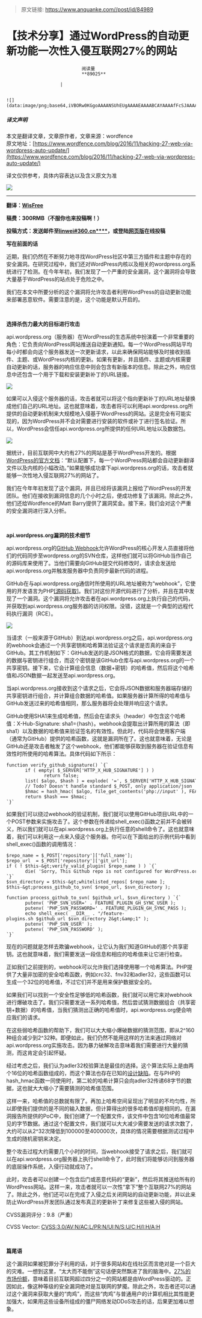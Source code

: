 > 原文链接: https://www.anquanke.com//post/id/84989 


# 【技术分享】通过WordPress的自动更新功能一次性入侵互联网27%的网站


                                阅读量   
                                **89025**
                            
                        |
                        
                                                                                                                                    ![](data:image/png;base64,iVBORw0KGgoAAAANSUhEUgAAAAEAAAABCAYAAAAfFcSJAAAAAXNSR0IArs4c6QAAAARnQU1BAACxjwv8YQUAAAAJcEhZcwAADsQAAA7EAZUrDhsAAAANSURBVBhXYzh8+PB/AAffA0nNPuCLAAAAAElFTkSuQmCC)
                                                                                            



##### 译文声明

本文是翻译文章，文章原作者，文章来源：wordfence
                                <br>原文地址：[https://www.wordfence.com/blog/2016/11/hacking-27-web-via-wordpress-auto-update/](https://www.wordfence.com/blog/2016/11/hacking-27-web-via-wordpress-auto-update/)

译文仅供参考，具体内容表达以及含义原文为准

[![](https://p3.ssl.qhimg.com/t01ea1bc0b95920b255.png)](https://p3.ssl.qhimg.com/t01ea1bc0b95920b255.png)

****

**翻译：**[**WisFree**](http://bobao.360.cn/member/contribute?uid=2606963099)

**稿费：300RMB（不服你也来投稿啊！）**

******投稿方式：发送邮件至**[**linwei#360.cn******](mailto:linwei@360.cn)**，或登陆**[**网页版**](http://bobao.360.cn/contribute/index)**在线投稿**



**写在前面的话**

近期，我们仍然在不断努力地寻找WordPress社区中第三方插件和主题中存在的安全漏洞。在研究过程中，我们还对WordPress内核以及相关的wordpress.org系统进行了检测。在今年年初，我们发现了一个严重的安全漏洞，这个漏洞将会导致大量基于WordPress的站点处于危险之中。

我们在本文中所要分析的这个漏洞将允许攻击者利用WordPress的自动更新功能来部署恶意软件。需要注意的是，这个功能是默认开启的。

<br>

**选择杀伤力最大的目标进行攻击**

api.wordpress.org（服务器）在WordPress的生态系统中扮演着一个非常重要的角色：它负责向WordPress网站推送自动更新通知。每一个WordPress网站平均每小时都会向这个服务器发送一次更新请求，以此来确保网站能够及时接收到插件、主题、或WordPress内核的更新。如果有更新，并且插件、主题或内核需要自动更新的话，服务器的响应信息中则会包含有新版本的信息。除此之外，响应信息中还包含一个用于下载和安装更新补丁的URL链接。

[![](https://p1.ssl.qhimg.com/t010a79304cfbd8c473.png)](https://p1.ssl.qhimg.com/t010a79304cfbd8c473.png)

如果可以入侵这个服务器的话，攻击者就可以将这个指向更新补丁的URL地址替换成他们自己的URL地址。这也就意味着，攻击者将可以利用api.wordpress.org所提供的自动更新机制来大规模地入侵基于WordPress的网站。这是完全有可能实现的，因为WordPress并不会对需要进行安装的软件或补丁进行签名验证。所以，WordPress会信任api.wordpress.org所提供的任何URL地址以及数据包。

[![](https://p1.ssl.qhimg.com/t01d49732f4bfcc4e33.png)](https://p1.ssl.qhimg.com/t01d49732f4bfcc4e33.png)

据统计，目前互联网中大约有27%的网站是基于WordPress开发的。根据[WordPress的官方文档](https://codex.wordpress.org/Configuring_Automatic_Background_Updates)：“默认配置下，每一个WordPress网站都会自动更新翻译文件以及内核的小幅改动。”如果能够成功拿下api.wordpress.org的话，攻击者就能够一次性地入侵互联网27%的网站了。

我们在今年年初发现了这个漏洞，并且已经将该漏洞上报给了WordPress的开发团队。他们在接收到漏洞信息的几个小时之后，便成功修复了该漏洞。除此之外，他们还给Wordfence的Matt Barry提供了漏洞奖金。接下来，我们会对这个严重的安全漏洞进行深入分析。

<br>

**api.wordpress.org漏洞的技术细节**

api.wordpress.org的[GitHub Webhook](https://developer.github.com/webhooks/)允许WordPress的核心开发人员直接将他们的代码同步至wordpress.org的SVN仓库，这样他们就可以将GitHub当作自己的源码库来使用了。当他们需要向GitHub提交代码修改时，请求会发送给api.wordpress.org并触发服务器中负责同步最新代码的进程。

GitHub在与api.wordpress.org通信时所使用的URL地址被称为“webhook”，它使用的开发语言为PHP[[源码获取]](https://meta.svn.wordpress.org/sites/trunk/api.wordpress.org/public_html/dotorg/github-sync/feature-plugins.php)。我们对这份开源代码进行了分析，并且在其中发现了一个漏洞。这个漏洞将允许攻击者在api.wordpress.org上执行自己的代码，并获取到api.wordpress.org服务器的访问权限。没错，这就是一个典型的远程代码执行漏洞（RCE）。

[![](https://p3.ssl.qhimg.com/t0193fceacf2d2a23d0.png)](https://p3.ssl.qhimg.com/t0193fceacf2d2a23d0.png)

当请求（一般来源于GitHub）到达api.wordpress.org之后，api.wordpress.org的webhook会通过一个共享密钥和哈希算法验证这个请求是否真的来自于GitHub。其工作机制如下：GitHub发送的是JSON格式的数据，它会将需要发送的数据与密钥进行组合，而这个密钥是该GitHub仓库与api.wordpress.org的一个共享密钥。接下来，它会计算组合信息（数据+密钥）的哈希值，然后将这个哈希值和JSON数据一起发送至api.wordpress.org。

当api.wordpress.org接收到这个请求之后，它会将JSON数据和服务器端存储的共享密钥进行组合，并计算组合数据的哈希值。如果服务器计算所得的哈希值与GitHub发送过来的哈希值相同，那么服务器将会处理并响应这个请求。

GitHub使用SHA1来生成哈希值，然后会在请求头（header）中包含这个哈希值：X-Hub-Signature: sha1=`{`hash`}`。webhook会提取出计算所用的算法（即sha1）以及数据的哈希值来验证签名的有效性。但此时，代码将会使用客户端（通常为GitHub）提供的哈希函数，这就是漏洞所在了。这也就意味着，无论是GitHub还是攻击者触发了这个webhook，他们都能够获取到服务器在验证信息有效性时所使用的哈希算法。具体代码如下所示：

```
function verify_github_signature() `{`
       if ( empty( $_SERVER['HTTP_X_HUB_SIGNATURE'] ) )
              return false;
       list( $algo, $hash ) = explode( '=', $_SERVER['HTTP_X_HUB_SIGNATURE'], 2 );
       // Todo? Doesn't handle standard $_POST, only application/json
       $hmac = hash_hmac( $algo, file_get_contents('php://input' ), FEATURE_PLUGIN_GH_SYNC_SECRET );
       return $hash === $hmac;
`}`
```

如果我们可以绕过webhook的验证机制，我们就可以使用GitHub项目URL中的一个POST参数来实施攻击了。这个参数在传递给shell_exec()函数之前并不会被转义，所以我们就可以在api.wordpress.org上执行任意的shell命令了。这也就意味着，我们可以利用这一点来入侵这个服务器。你可以在下面给出的示例代码中看到shell_exec()函数的调用情况：

```
$repo_name = $_POST['repository']['full_name'];
$repo_url  = $_POST['repository']['git_url'];
if ( ! $this-&gt;verify_valid_plugin( $repo_name ) ) `{`
       die( 'Sorry, This Github repo is not configured for WordPress.org Plugins SVN Github Sync. Please contact us.' );
`}`
$svn_directory = $this-&gt;whitelisted_repos[ $repo_name ];
$this-&gt;process_github_to_svn( $repo_url, $svn_directory );
```

```
function process_github_to_svn( $github_url, $svn_directory ) `{`
       putenv( 'PHP_SVN_USER=' . FEATURE_PLUGIN_GH_SYNC_USER );
       putenv( 'PHP_SVN_PASSWORD=' . FEATURE_PLUGIN_GH_SYNC_PASS );
       echo shell_exec( __DIR__ . "/feature-plugins.sh $github_url $svn_directory 2&gt;&amp;1" );
       putenv( 'PHP_SVN_USER' );
       putenv( 'PHP_SVN_PASSWORD' );
`}`
```

现在的问题就是怎样去欺骗webhook，让它认为我们知道GitHub的那个共享密钥。这也就意味着，我们需要发送一段信息和相应的哈希值来让它进行检查。

正如我们之前提到的，webhook可以允许我们选择使用哪一个哈希算法。PHP提供了大量非加密的安全哈希函数，例如crc32、fnv32和adler32，这些函数可以生成一个32位的哈希值，不过它们并不是用来保护数据安全的。

如果我们可以找到一个安全性足够低的哈希函数，我们就可以用它来对webhook进行爆破攻击了。我们只需要发送一系列哈希值，然后尝试猜测数据组合（共享密钥+数据）的哈希值，当我们猜测出正确的哈希值时，api.wordpress.org便会响应我们的请求。

在这些弱哈希函数的帮助下，我们可以大大缩小爆破数据的猜测范围，即从2^160种组合减少到2^32种。即便如此，我们仍然不能用这样的方法来通过网络对api.wordpress.org实施攻击。因为暴力破解攻击意味着我们需要进行大量的猜测，而这肯定会引起怀疑。

经过考虑之后，我们认为adler32校验算法是最佳的选择。这个算法实际上是由两个16位的哈希函数组成的，而这个算法也存在已知的[设计缺陷](https://en.wikipedia.org/wiki/Adler-32#Weakness)。在与PHP的hash_hmac函数一同使用时，第二轮的哈希计算只会向adler32传递68字节的数据，这也就大大缩小了需要猜测的哈希值范围。

这样一来，哈希值的总数就有限了。再加上哈希空间呈现出了明显的不均匀性，所以即使我们提供的是不同的输入数据，但计算得出的很多哈希值却是相同的。在漏洞报告所提供的PoC中，我们创建了一个配置文件，该文件中包含16位哈希值最常见的字节数据。通过这个配置文件，我们就可以大大减少需要发送的请求次数了，大约可以从2^32次降低到100000至400000次，具体的情况需要根据测试过程中生成的随机密钥来决定。

整个攻击过程大约需要几个小时的时间，当webhook接受了请求之后，我们就可以在api.wordpress.org服务器上执行shell命令了，此时我们将能够访问到服务器的底层操作系统，入侵行动就成功了。

此时，攻击者可以创建一个包含后门或恶意代码的“更新”，然后将其推送给所有的WordPress网站。这样一来，攻击者就可以一次性“拿下”整个互联网27%的网站了。除此之外，他们还可以在完成了入侵之后关闭网站的自动更新功能，并以此来防止WordPress开发团队通过发布真正的更新补丁来修复这些被入侵的网站。

CVSS漏洞评分：9.8（严重）

CVSS Vector: [CVSS:3.0/AV:N/AC:L/PR:N/UI:N/S:U/C:H/I:H/A:H](https://www.first.org/cvss/calculator/3.0#CVSS:3.0/AV:N/AC:L/PR:N/UI:N/S:U/C:H/I:H/A:H)

<br>

**篇尾语**

这个漏洞如果被犯罪分子利用的话，对于很多网站和在线社区而言绝对是一个巨大的灾难。一想到这里，“太大而不能倒”这句话便突然飘进了我的脑海中。[27%的市场份额](https://wptavern.com/wordpress-passes-27-market-share-banks-on-customizer-for-continued-success)，意味着目前互联网超过四分之一的网站都是由WordPress驱动的。正因如此，像这种等级的安全漏洞绝对是互联网的梦魇。除此之外，攻击者还可以通过这个漏洞来获取大量的“肉鸡”，而这些“肉鸡”与普通用户的计算机相比其性能更加强大，如果用这些设备所组成的僵尸网络发动DDoS攻击的话，后果更加难以想象。
